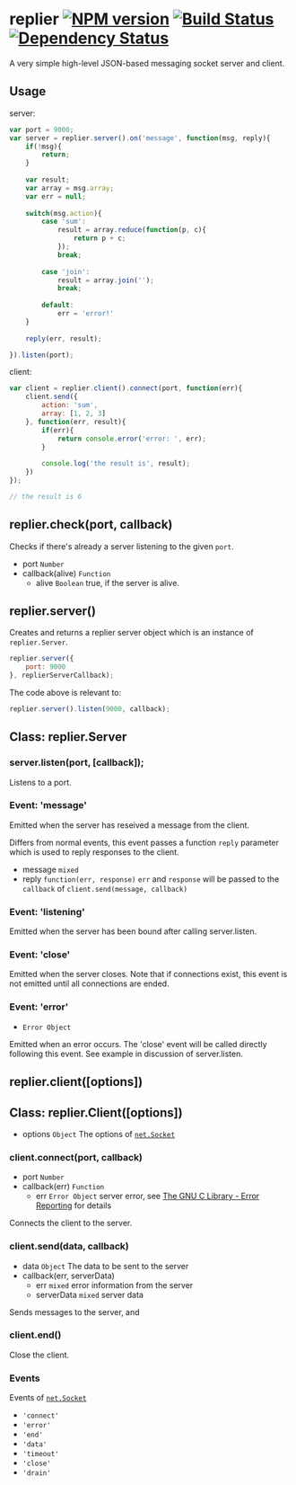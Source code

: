 # replier [![NPM version](https://badge.fury.io/js/replier.png)](http://badge.fury.io/js/replier) [![Build Status](https://travis-ci.org/kaelzhang/node-replier.png?branch=master)](https://travis-ci.org/kaelzhang/node-replier) [![Dependency Status](https://gemnasium.com/kaelzhang/node-replier.png)](https://gemnasium.com/kaelzhang/node-replier)

A very simple high-level JSON-based messaging socket server and client.

## Usage

server:

```js
var port = 9000;
var server = replier.server().on('message', function(msg, reply){
	if(!msg){
		return;
	}
	
	var result;
	var array = msg.array;
	var err = null;
	
	switch(msg.action){
	    case 'sum':
	        result = array.reduce(function(p, c){
	        	return p + c;
	        });
	        break;
	        
	    case 'join':
	        result = array.join('');
	        break;
	        
	    default:
	    	err = 'error!'
	}
	
	reply(err, result);

}).listen(port);
```

client:

```js
var client = replier.client().connect(port, function(err){
    client.send({
        action: 'sum',
        array: [1, 2, 3]
    }, function(err, result){
        if(err){
        	return console.error('error: ', err);
        }
        
        console.log('the result is', result);
    })
});

// the result is 6
```


## replier.check(port, callback)

Checks if there's already a server listening to the given `port`.

- port `Number`
- callback(alive) `Function`
	- alive `Boolean` true, if the server is alive.

## replier.server()

Creates and returns a replier server object which is an instance of `replier.Server`.

```js
replier.server({
	port: 9000
}, replierServerCallback);
```

The code above is relevant to:

```js
replier.server().listen(9000, callback);
```

## Class: replier.Server

	
### server.listen(port, [callback]);

Listens to a port.

### Event: 'message'

Emitted when the server has reseived a message from the client. 

Differs from normal events, this event passes a function `reply` parameter which is used to reply responses to the client.

- message `mixed` 
- reply `function(err, response)` `err` and `response` will be passed to the `callback` of `client.send(message, callback)` 

### Event: 'listening'

Emitted when the server has been bound after calling server.listen.

### Event: 'close'

Emitted when the server closes. Note that if connections exist, this event is not emitted until all connections are ended.

### Event: 'error'

- `Error Object`

Emitted when an error occurs. The 'close' event will be called directly following this event. See example in discussion of server.listen.


## replier.client([options])

## Class: replier.Client([options])

- options `Object` The options of [`net.Socket`](http://nodejs.org/api/net.html#net_new_net_socket_options)

### client.connect(port, callback)

- port `Number`
- callback(err) `Function`
	- err `Error Object` server error, see [The GNU C Library - Error Reporting](http://www.chemie.fu-berlin.de/chemnet/use/info/libc/libc_2.html) for details
	
Connects the client to the server. 


### client.send(data, callback)

- data `Object` The data to be sent to the server
- callback(err, serverData)
	- err `mixed` error information from the server
	- serverData `mixed` server data 
	
Sends messages to the server, and 

### client.end()

Close the client.

### Events

Events of [`net.Socket`](http://nodejs.org/api/net.html#net_event_connect)

- `'connect'`
- `'error'`
- `'end'`
- `'data'`
- `'timeout'`
- `'close'`
- `'drain'`
